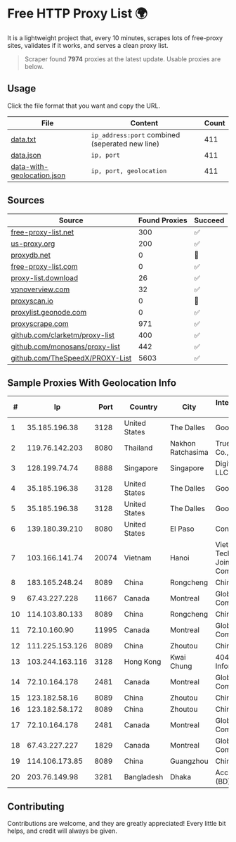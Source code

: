 
# Free HTTP Proxy List 🌍

It is a lightweight project that, every 10 minutes, scrapes lots of free-proxy sites, validates if it works, and serves a clean proxy list.


> Scraper found **7974** proxies at the latest update. Usable proxies are below.

## Usage

Click the file format that you want and copy the URL.


|File|Content|Count|
|----|-------|-----|
|[data.txt](https://raw.githubusercontent.com/themiralay/Proxy-List-World/master/data.txt)|`ip_address:port` combined (seperated new line)|411|
|[data.json](https://raw.githubusercontent.com/themiralay/Proxy-List-World/master/data.json)|`ip, port`|411|
|[data-with-geolocation.json](https://raw.githubusercontent.com/themiralay/Proxy-List-World/master/data-with-geolocation.json)|`ip, port, geolocation`|411|

## Sources

|Source|Found Proxies|Succeed|
|------|-------------|-------|
|[free-proxy-list.net](https://free-proxy-list.net)|300|✅|
|[us-proxy.org](https://www.us-proxy.org)|200|✅|
|[proxydb.net](http://proxydb.net)|0|🚫|
|[free-proxy-list.com](https://free-proxy-list.com/?page=&port=&type%5B%5D=http&type%5B%5D=https&up_time=0&search=Search)|0|✅|
|[proxy-list.download](https://www.proxy-list.download/HTTP)|26|✅|
|[vpnoverview.com](https://vpnoverview.com/privacy/anonymous-browsing/free-proxy-servers)|32|✅|
|[proxyscan.io](https://www.proxyscan.io)|0|🚫|
|[proxylist.geonode.com](https://proxylist.geonode.com/api/proxy-list?limit=300&page=1&sort_by=lastChecked&sort_type=desc&protocols=http,https)|0|✅|
|[proxyscrape.com](https://api.proxyscrape.com/v2/?request=displayproxies&protocol=http&timeout=10000&country=all&ssl=all&anonymity=all)|971|✅|
|[github.com/clarketm/proxy-list](https://raw.githubusercontent.com/clarketm/proxy-list/master/proxy-list-raw.txt)|400|✅|
|[github.com/monosans/proxy-list](https://raw.githubusercontent.com/monosans/proxy-list/main/proxies/http.txt)|442|✅|
|[github.com/TheSpeedX/PROXY-List](https://raw.githubusercontent.com/TheSpeedX/PROXY-List/master/http.txt)|5603|✅|


## Sample Proxies With Geolocation Info

|#|Ip|Port|Country|City|Internet Service Provider|
|-|--|----|-------|----|-------------------------|
|1|35.185.196.38|3128|United States|The Dalles|Google LLC|
|2|119.76.142.203|8080|Thailand|Nakhon Ratchasima|True Internet Co., Ltd.|
|3|128.199.74.74|8888|Singapore|Singapore|DigitalOcean, LLC|
|4|35.185.196.38|3128|United States|The Dalles|Google LLC|
|5|35.185.196.38|3128|United States|The Dalles|Google LLC|
|6|139.180.39.210|8080|United States|El Paso|Conterra|
|7|103.166.141.74|20074|Vietnam|Hanoi|Viet NAM Cloud Technology Joint Stock Company|
|8|183.165.248.24|8089|China|Rongcheng|Chinanet|
|9|67.43.227.228|11667|Canada|Montreal|GloboTech Communications|
|10|114.103.80.133|8089|China|Rongcheng|Chinanet|
|11|72.10.160.90|11995|Canada|Montreal|GloboTech Communications|
|12|111.225.153.126|8089|China|Zhoutou|China Telecom|
|13|103.244.163.116|3128|Hong Kong|Kwai Chung|404 Network Information Co.|
|14|72.10.164.178|2481|Canada|Montreal|GloboTech Communications|
|15|123.182.58.16|8089|China|Zhoutou|China Telecom|
|16|123.182.58.172|8089|China|Zhoutou|China Telecom|
|17|72.10.164.178|2481|Canada|Montreal|GloboTech Communications|
|18|67.43.227.227|1829|Canada|Montreal|GloboTech Communications|
|19|114.106.173.85|8089|China|Guangzhou|Chinanet|
|20|203.76.149.98|3281|Bangladesh|Dhaka|Access Telecom (BD) Ltd|



## Contributing

Contributions are welcome, and they are greatly appreciated! Every
little bit helps, and credit will always be given.


